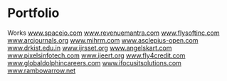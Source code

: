 # Portfolio
Works
www.spaceio.com
www.revenuemantra.com
www.flysoftinc.com
www.arcjournals.org
www.mihrm.com
www.asclepius-open.com
www.drkist.edu.in
www.ijrsset.org
www.angelskart.com
www.pixelsinfotech.com
www.ijeert.org
www.fly4credit.com
www.globaldolphincareers.com
www.ifocusitsolutions.com
www.rambowarrow.net



